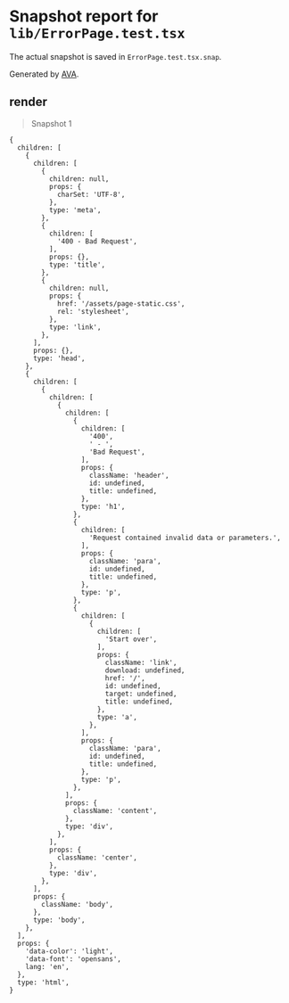 # Snapshot report for `lib/ErrorPage.test.tsx`

The actual snapshot is saved in `ErrorPage.test.tsx.snap`.

Generated by [AVA](https://avajs.dev).

## render

> Snapshot 1

    {
      children: [
        {
          children: [
            {
              children: null,
              props: {
                charSet: 'UTF-8',
              },
              type: 'meta',
            },
            {
              children: [
                '400 - Bad Request',
              ],
              props: {},
              type: 'title',
            },
            {
              children: null,
              props: {
                href: '/assets/page-static.css',
                rel: 'stylesheet',
              },
              type: 'link',
            },
          ],
          props: {},
          type: 'head',
        },
        {
          children: [
            {
              children: [
                {
                  children: [
                    {
                      children: [
                        '400',
                        ' - ',
                        'Bad Request',
                      ],
                      props: {
                        className: 'header',
                        id: undefined,
                        title: undefined,
                      },
                      type: 'h1',
                    },
                    {
                      children: [
                        'Request contained invalid data or parameters.',
                      ],
                      props: {
                        className: 'para',
                        id: undefined,
                        title: undefined,
                      },
                      type: 'p',
                    },
                    {
                      children: [
                        {
                          children: [
                            'Start over',
                          ],
                          props: {
                            className: 'link',
                            download: undefined,
                            href: '/',
                            id: undefined,
                            target: undefined,
                            title: undefined,
                          },
                          type: 'a',
                        },
                      ],
                      props: {
                        className: 'para',
                        id: undefined,
                        title: undefined,
                      },
                      type: 'p',
                    },
                  ],
                  props: {
                    className: 'content',
                  },
                  type: 'div',
                },
              ],
              props: {
                className: 'center',
              },
              type: 'div',
            },
          ],
          props: {
            className: 'body',
          },
          type: 'body',
        },
      ],
      props: {
        'data-color': 'light',
        'data-font': 'opensans',
        lang: 'en',
      },
      type: 'html',
    }
